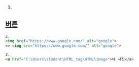 1.

<h2><b><a href="https://www.ssafy.com/">버튼</b></h2></a>

```html
2.
<img href="https://www.google.com/" alt="google">
=> <img src="https://www.google.com/" alt="google">
```

```html
3.
<a href="C:\Users\student\HTML_tag\HTML\image">내 사진</a>
```




